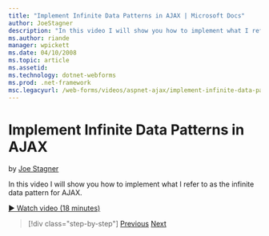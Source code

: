 ```yaml
---
title: "Implement Infinite Data Patterns in AJAX | Microsoft Docs"
author: JoeStagner
description: "In this video I will show you how to implement what I refer to as the infinite data pattern for AJAX."
ms.author: riande
manager: wpickett
ms.date: 04/10/2008
ms.topic: article
ms.assetid: 
ms.technology: dotnet-webforms
ms.prod: .net-framework
msc.legacyurl: /web-forms/videos/aspnet-ajax/implement-infinite-data-patterns-in-ajax
---
```

Implement Infinite Data Patterns in AJAX
====================
by [Joe Stagner](https://github.com/JoeStagner)

In this video I will show you how to implement what I refer to as the infinite data pattern for AJAX.

[&#9654; Watch video (18 minutes)](https://channel9.msdn.com/Blogs/ASP-NET-Site-Videos/implement-infinite-data-patterns-in-ajax)

>[!div class="step-by-step"] [Previous](use-aspnet-ajax-cascading-drop-down-control-to-access-a-database.md) [Next](basic-aspnet-authentication-in-an-ajax-enabled-application.md)